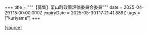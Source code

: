 +++
title = """【募集】栗山町政策評価委員会委員"""
date = 2025-04-29T15:00:00.000Z
expiryDate = 2025-05-30T17:21:41.889Z
tags = ["kuriyama"]
+++


[[source]](https://www.town.kuriyama.hokkaido.jp/soshiki/31/12149.html)
